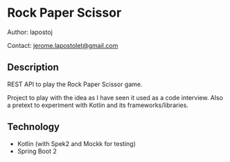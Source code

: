 # Rock Paper Scissor

Author: lapostoj

Contact: jerome.lapostolet@gmail.com

## Description

REST API to play the Rock Paper Scissor game.

Project to play with the idea as I have seen it used as a code interview.
Also a pretext to experiment with Kotlin and its frameworks/libraries.

## Technology
 - Kotlin (with Spek2 and Mockk for testing)
 - Spring Boot 2
 